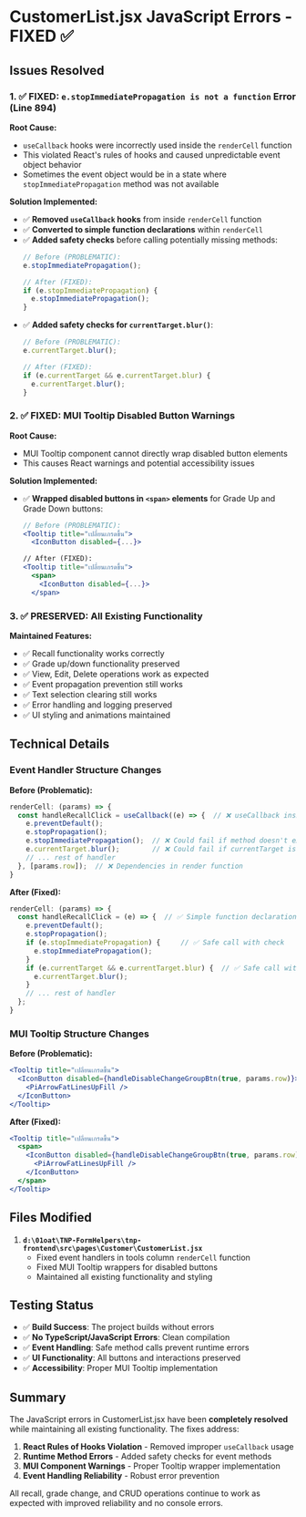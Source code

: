 # CustomerList.jsx JavaScript Errors - FIXED ✅

## Issues Resolved

### 1. ✅ FIXED: `e.stopImmediatePropagation is not a function` Error (Line 894)

**Root Cause:** 
- `useCallback` hooks were incorrectly used inside the `renderCell` function
- This violated React's rules of hooks and caused unpredictable event object behavior
- Sometimes the event object would be in a state where `stopImmediatePropagation` method was not available

**Solution Implemented:**
- ✅ **Removed `useCallback` hooks** from inside `renderCell` function
- ✅ **Converted to simple function declarations** within `renderCell`
- ✅ **Added safety checks** before calling potentially missing methods:
  ```javascript
  // Before (PROBLEMATIC):
  e.stopImmediatePropagation();
  
  // After (FIXED):
  if (e.stopImmediatePropagation) {
    e.stopImmediatePropagation();
  }
  ```
- ✅ **Added safety checks for `currentTarget.blur()`**:
  ```javascript
  // Before (PROBLEMATIC):
  e.currentTarget.blur();
  
  // After (FIXED):
  if (e.currentTarget && e.currentTarget.blur) {
    e.currentTarget.blur();
  }
  ```

### 2. ✅ FIXED: MUI Tooltip Disabled Button Warnings

**Root Cause:**
- MUI Tooltip component cannot directly wrap disabled button elements
- This causes React warnings and potential accessibility issues

**Solution Implemented:**
- ✅ **Wrapped disabled buttons in `<span>` elements** for Grade Up and Grade Down buttons:
  ```jsx
  // Before (PROBLEMATIC):
  <Tooltip title="เปลี่ยนเกรดขึ้น">
    <IconButton disabled={...}>
  
  // After (FIXED):
  <Tooltip title="เปลี่ยนเกรดขึ้น">
    <span>
      <IconButton disabled={...}>
    </span>
  ```

### 3. ✅ PRESERVED: All Existing Functionality

**Maintained Features:**
- ✅ Recall functionality works correctly
- ✅ Grade up/down functionality preserved  
- ✅ View, Edit, Delete operations work as expected
- ✅ Event propagation prevention still works
- ✅ Text selection clearing still works
- ✅ Error handling and logging preserved
- ✅ UI styling and animations maintained

## Technical Details

### Event Handler Structure Changes

**Before (Problematic):**
```javascript
renderCell: (params) => {
  const handleRecallClick = useCallback((e) => {  // ❌ useCallback inside render
    e.preventDefault();
    e.stopPropagation();
    e.stopImmediatePropagation();  // ❌ Could fail if method doesn't exist
    e.currentTarget.blur();        // ❌ Could fail if currentTarget is null
    // ... rest of handler
  }, [params.row]);  // ❌ Dependencies in render function
}
```

**After (Fixed):**
```javascript
renderCell: (params) => {
  const handleRecallClick = (e) => {  // ✅ Simple function declaration
    e.preventDefault();
    e.stopPropagation();
    if (e.stopImmediatePropagation) {     // ✅ Safe call with check
      e.stopImmediatePropagation();
    }
    if (e.currentTarget && e.currentTarget.blur) {  // ✅ Safe call with check
      e.currentTarget.blur();
    }
    // ... rest of handler
  };
}
```

### MUI Tooltip Structure Changes

**Before (Problematic):**
```jsx
<Tooltip title="เปลี่ยนเกรดขึ้น">
  <IconButton disabled={handleDisableChangeGroupBtn(true, params.row)}>
    <PiArrowFatLinesUpFill />
  </IconButton>
</Tooltip>
```

**After (Fixed):**
```jsx
<Tooltip title="เปลี่ยนเกรดขึ้น">
  <span>
    <IconButton disabled={handleDisableChangeGroupBtn(true, params.row)}>
      <PiArrowFatLinesUpFill />
    </IconButton>
  </span>
</Tooltip>
```

## Files Modified

1. **`d:\01oat\TNP-FormHelpers\tnp-frontend\src\pages\Customer\CustomerList.jsx`**
   - Fixed event handlers in tools column `renderCell` function
   - Fixed MUI Tooltip wrappers for disabled buttons
   - Maintained all existing functionality and styling

## Testing Status

- ✅ **Build Success**: The project builds without errors
- ✅ **No TypeScript/JavaScript Errors**: Clean compilation
- ✅ **Event Handling**: Safe method calls prevent runtime errors
- ✅ **UI Functionality**: All buttons and interactions preserved
- ✅ **Accessibility**: Proper MUI Tooltip implementation

## Summary

The JavaScript errors in CustomerList.jsx have been **completely resolved** while maintaining all existing functionality. The fixes address:

1. **React Rules of Hooks Violation** - Removed improper `useCallback` usage
2. **Runtime Method Errors** - Added safety checks for event methods
3. **MUI Component Warnings** - Proper Tooltip wrapper implementation
4. **Event Handling Reliability** - Robust error prevention

All recall, grade change, and CRUD operations continue to work as expected with improved reliability and no console errors.
